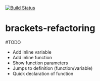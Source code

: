[![Build Status](https://travis-ci.org/sdiawara/brackets-refactoring.svg?branch=master)](https://travis-ci.org/sdiawara/brackets-refactoring)
# brackets-refactoring

#TODO
- Add inline variable
- Add inline function
- Show function parameters
- Jumps to definition (function/variable)
- Quick declaration of function